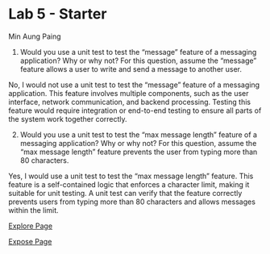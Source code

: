 # Lab 5 - Starter

Min Aung Paing


1) Would you use a unit test to test the “message” feature of a messaging application? Why or why not? For this question, assume the “message” feature allows a user to write and send a message to another user.

No, I would not use a unit test to test the “message” feature of a messaging application. This feature involves multiple components, such as the user interface, network communication, and backend processing. Testing this feature would require integration or end-to-end testing to ensure all parts of the system work together correctly.

2) Would you use a unit test to test the “max message length” feature of a messaging application? Why or why not? For this question, assume the “max message length” feature prevents the user from typing more than 80 characters.

Yes, I would use a unit test to test the “max message length” feature. This feature is a self-contained logic that enforces a character limit, making it suitable for unit testing. A unit test can verify that the feature correctly prevents users from typing more than 80 characters and allows messages within the limit.

[Explore Page](https://mgmap.github.io/Lab5_Starter/explore.html)

[Expose Page](https://mgmap.github.io/Lab5_Starter/expose.html)